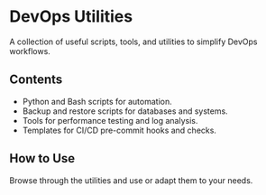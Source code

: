 # DevOps Utilities

A collection of useful scripts, tools, and utilities to simplify DevOps workflows.

## Contents
- Python and Bash scripts for automation.
- Backup and restore scripts for databases and systems.
- Tools for performance testing and log analysis.
- Templates for CI/CD pre-commit hooks and checks.

## How to Use
Browse through the utilities and use or adapt them to your needs.
